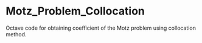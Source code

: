 # Motz_Problem_Collocation

Octave code for obtaining coefficient of the Motz problem using collocation method.
